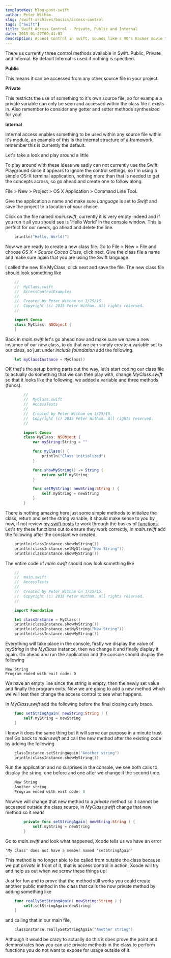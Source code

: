 ```yaml
---
templateKey: blog-post-swift
author: Peter Witham
slug: /swift-archives/basics/access-control
tags: ["Swift"]
title: Swift Access Control - Private, Public and Internal
date: 2015-01-27T00:41:03
description: Access Control in swift, sounds like a 90's hacker movie term right! Well in reality it is simply the idea of saying what can and cannot be accessed in a swift classes A simple example would be that you create a class for someone else to use and you have methods that you use internally and do not want to expose for use. Let's take a look at these ideas.
---
```


There us currently three control methods available in Swift. Public, Private and Internal. By default Internal is used if nothing is specified.

**Public**

This means it can be accessed from any other source file in your project.

**Private**

This restricts the use of something to it's own source file, so for example a private variable can only be seen and accessed within the class file it exists in. Also remember to consider any getter and setter methods synthesized for you!

**Internal**

Internal access enables something to be used within any source file within it's module, an example of this is the internal structure of a framework, remember this is currently the default.

Let's take a look and play around a little

To play around with these ideas we sadly can not currently use the Swift Playground since it appears to ignore the control settings, so I'm using a simple OS-X terminal application, nothing more than that is needed to get the concepts across, so go ahead and create one to follow along.

File > New > Project > OS X Application > Command Line Tool.

Give the application a name and make sure _Language_ is set to _Swift_ and save the project to a location of your choice.

Click on the file named _main.swift_, currently it is very empty indeed and if you run it all you should see is 'Hello World' in the console window. This is perfect for our needs, go ahead and delete the line.

```swift
    println("Hello, World!")
```

Now we are ready to create a new class file. Go to File > New > File and choose _OS X > Source Cocoa Class_, click next. Give the class file a name and make sure again that you are using the Swift language.

I called the new file MyClass, click next and save the file. The new class file should look something like

```swift
    //
    //  MyClass.swift
    //  AccessControlExamples
    //
    //  Created by Peter Witham on 1/25/15.
    //  Copyright (c) 2015 Peter Witham. All rights reserved.
    //

    import Cocoa
    class MyClass: NSObject {
    }
```

Back in _main.swift_ let's go ahead now and make sure we have a new instance of our new class, to do that we can simply create a variable set to our class, so just under _include foundation_ add the following.

```swift
    let myClassInstance = MyClass()
```

OK that's the setup boring parts out the way, let's start coding our class file to actually do something that we can then play with, change _MyClass.swift_ so that it looks like the following, we added a variable and three methods (funcs).

```swift
        //
        //  MyClass.swift
        //  AccessTests
        //
        //  Created by Peter Witham on 1/25/15.
        //  Copyright (c) 2015 Peter Witham. All rights reserved.
        //

        import Cocoa
        class MyClass: NSObject {
            var myString:String = ""

            func myClass() {
                println("Class initialized")
            }

            func showMyString() -> String {
                return self.myString
            }

            func setMyString( newString:String ) {
                self.myString = newString
            }
        }
```

There is nothing amazing here just some simple methods to initialize the class, return and set the string variable, it should make sense to you by now, if not review [my swift posts](/swift/) to work through the basics of [functions](https://www.peterwitham.com/swift/basics/functions/). Let's try these functions out to ensure they work correctly, in _main.swift_ add the following after the constant we created.

```swift
    println(classInstance.showMyString())
    println(classInstance.setMyString("New String"))
    println(classInstance.showMyString())
```

The entire code of _main.swift_ should now look something like

```swift
    //
    //  main.swift
    //  AccessTests
    //
    //  Created by Peter Witham on 1/25/15.
    //  Copyright (c) 2015 Peter Witham. All rights reserved.
    //

    import Foundation

    let classInstance = MyClass()
    println(classInstance.showMyString())
    println(classInstance.setMyString("New String"))
    println(classInstance.showMyString())
```

Everything will take place in the console, firstly we display the value of _myString_ in the _MyClass_ instance, then we change it and finally display it again. Go ahead and run the application and the console should display the following

    New String
    Program ended with exit code: 0

We have an empty line since the string is empty, then the newly set value and finally the program exits. Now we are going to add a new method which we will test then change the access control to see what happens.

In _MyClass.swift_ add the following before the final closing curly brace.

```swift
    func setStringAgain( newString:String ) {
        self.myString = newString
    }
```

I know it does the same thing but it will serve our purpose in a minute trust me! Go back to _main.swift_ and call the new method after the existing code by adding the following

```swift
    classInstance.setStringAgain("Another string")
    println(classInstance.showMyString())
```

Run the application and no surprises in the console, we see both calls to display the string, one before and one after we change it the second time.

```swift
    New String
    Another string
    Program ended with exit code: 0
```

Now we will change that new method to a _private_ method so it cannot be accessed outside the class source, in _MyClass.swift_ change that new method so it reads

```swift
        private func setStringAgain( newString:String ) {
            self.myString = newString
        }
```

Go to _main.swift_ and look what happened, Xcode tells us we have an error

    'My Class' does not have a member named 'setStringAgain'


This method is no longer able to be called from outside the class because we put _private_ in front of it, that is access control in action, Xcode will try and help us out when we screw these things up!

Just for fun and to prove that the method still works you could create another public method in the class that calls the now private method by adding something like

```swift
    func reallySetStringAgain( newString:String ) {
        self.setStringAgain(newString)
    }
```

and calling that in our main file,

```swift
    classInstance.reallySetStringAgain("Another string")
```

Although it would be crazy to actually do this it does prove the point and demonstrates how you can use private methods in the class to perform functions you do not want to expose for usage outside of it.
